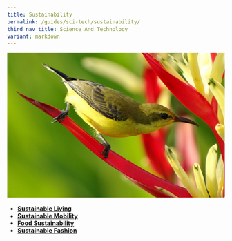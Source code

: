 ```yaml
---
title: Sustainability
permalink: /guides/sci-tech/sustainability/
third_nav_title: Science And Technology
variant: markdown
---
```

<img src="/images/category/life-science.jpg" alt="life sciences banner" style="width:800px;">


- [**Sustainable Living**](/guides/sci-tech/sustainability/sustainable-living)
- [**Sustainable Mobility**](/guides/sci-tech/sustainability/sustainablemobility/)
- [**Food Sustainability**](/guides/sci-tech/sustainability/food)
- [**Sustainable Fashion**](/guides/sci-tech/sustainability/sustainablefashion)